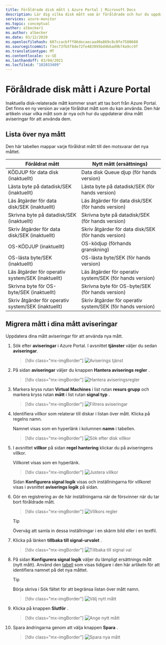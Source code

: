 ```yaml
---
title: Föråldrade disk mått i Azure Portal | Microsoft Docs
description: Lär dig vilka disk mått som är föråldrade och hur du uppdaterar mått aviseringar för att använda nya mått.
services: azure-monitor
ms.topic: conceptual
author: albecker1
ms.author: albecker
ms.date: 03/12/2020
ms.openlocfilehash: 607ccacbfff86decaecaad0a869c8c0fe7500680
ms.sourcegitcommit: f3ec73fb5f8de72fe483995bd4bbad9b74a9cc9f
ms.translationtype: MT
ms.contentlocale: sv-SE
ms.lasthandoff: 03/04/2021
ms.locfileid: "102033409"
---
```

# <a name="disk-metrics-deprecation-in-the-azure-portal"></a>Föråldrade disk mått i Azure Portal

Inaktuella disk-relaterade mått kommer snart att tas bort från Azure Portal. Det finns en ny version av varje föråldrat mått som du kan använda. Den här artikeln visar vilka mått som är nya och hur du uppdaterar dina mått aviseringar för att använda dem.

## <a name="list-of-new-metrics"></a>Lista över nya mått

Den här tabellen mappar varje föråldrat mått till den motsvarar det nya måttet. 

|Föråldrat mått|Nytt mått (ersättnings)|
|----|----|
|KÖDJUP för data disk (inaktuellt)|Data disk Queue djup (för hands version)|
|Lästa byte på datadisk/SEK (inaktuellt)|Lästa byte på datadisk/SEK (för hands version)|
|Läs åtgärder för data disk/SEK (inaktuellt)|Läs åtgärder för data disk/SEK (för hands version)|
|Skrivna byte på datadisk/SEK (inaktuellt)|Skrivna byte på datadisk/SEK (för hands version)|
|Skriv åtgärder för data disk/SEK (inaktuellt)|Skriv åtgärder för data disk/SEK (för hands version)|
|OS-KÖDJUP (inaktuellt)|OS-ködjup (förhands granskning)|
|OS-lästa byte/SEK (inaktuellt)|OS-lästa byte/SEK (för hands version)|
|Läs åtgärder för operativ system/SEK (inaktuellt)|Läs åtgärder för operativ system/SEK (för hands version)|
|Skrivna byte för OS-byte/SEK (inaktuellt)|Skrivna byte för OS-byte/SEK (för hands version)|
|Skriv åtgärder för operativ system/SEK (inaktuellt)|Skriv åtgärder för operativ system/SEK (för hands version)|

<a id="update-metrics" />

## <a name="migrate-metrics-in-your-metric-alerts"></a>Migrera mått i dina mått aviseringar

Uppdatera dina mått aviseringar för att använda nya mått.

1. Sök efter **aviseringar** i Azure Portal. I avsnittet **tjänster** väljer du sedan **aviseringar**.

   > [!div class="mx-imgBorder"]
   > ![Aviserings tjänst](./media/portal-disk-metrics-deprecation/alert-service-azure-portal.png)

2. På sidan **aviseringar** väljer du knappen **Hantera aviserings regler** . 

   > [!div class="mx-imgBorder"]
   > ![Hantera aviseringsregler](./media/portal-disk-metrics-deprecation/manage-alert-rules-button.png)

3. Markera kryss rutan **Virtual Machines** i list rutan **resurs grupp** och markera kryss rutan **mått** i list rutan **signal typ** . 

   > [!div class="mx-imgBorder"]
   > ![Filtrera aviseringar](./media/portal-disk-metrics-deprecation/filter-alerts.png)

4. Identifiera villkor som relaterar till diskar i listan över mått. Klicka på regelns namn. 

   Namnet visas som en hyperlänk i kolumnen **namn** i tabellen.

   > [!div class="mx-imgBorder"]
   > ![Sök efter disk villkor](./media/portal-disk-metrics-deprecation/find-disk-conditions.png)

5. I avsnittet **villkor** på sidan **regel hantering** klickar du på aviseringens villkor. 

   Villkoret visas som en hyperlänk.  

   > [!div class="mx-imgBorder"]
   > ![Justera villkor](./media/portal-disk-metrics-deprecation/adjust-condition.png)

   Sidan **Konfigurera signal logik** visas och inställningarna för villkoret visas i avsnittet **aviserings logik** på sidan.

6. Gör en registrering av de här inställningarna när de försvinner när du tar bort föråldrade mått.

   > [!div class="mx-imgBorder"]
   > ![Villkors regler](./media/portal-disk-metrics-deprecation/condition-rules.png)

   > [!TIP] 
   > Överväg att samla in dessa inställningar i en skärm bild eller i en textfil. 

7. Klicka på länken **tillbaka till signal-urvalet** .

   > [!div class="mx-imgBorder"]
   > ![Tillbaka till signal val](./media/portal-disk-metrics-deprecation/back-to-signal-selection.png)

8. På sidan **Konfigurera signal logik** väljer du lämpligt ersättnings mått (nytt mått). Använd den [tabell](#update-metrics) som visas tidigare i den här artikeln för att identifiera namnet på det nya måttet.

   > [!TIP] 
   > Börja skriva i Sök fältet för att begränsa listan över mått namn. 

   > [!div class="mx-imgBorder"]
   > ![Välj nytt mått](./media/portal-disk-metrics-deprecation/choose-new-metric.png)

9. Klicka på knappen **Slutför** . 

   > [!div class="mx-imgBorder"]
   > ![Ange nytt mått](./media/portal-disk-metrics-deprecation/set-new-metric.png)

10. Spara ändringarna genom att välja knappen **Spara** . 

    > [!div class="mx-imgBorder"]
    > ![Spara nya mått](./media/portal-disk-metrics-deprecation/save-new-metric.png)






